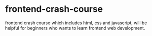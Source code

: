 # frontend-crash-course
frontend crash course which includes html, css and javascript, will be helpful for beginners who wants to learn frontend web development.
